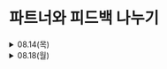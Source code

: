 # 파트너와 피드백 나누기

<details>
<summary>08.14(목)</summary>  

- 좋은점: 실생활에서 많이 사용되는 지도 어플리케이션을 더 개발할 수 있다는 점  

- 우려되는점: html을 사용해본 경험이 없고, 실제 제품 형식으로 나와있지 않은 점이 우려됨  

- 아이디어: 지하철 역 내의 cctv 영상을 기반으로 YOLO를 이용해 지하철을 기다리는 사람 수를 카운트하여 네이버지도에 반영하기  


추가할 점:  
  
- 혼잡도 별 표시 색상 변경

- 신뢰도를 통해 사람 인식 기능 향상

- 업데이트된 html창 표시


</details> 

<details>
<summary>08.18(월)</summary>  

1. 손이나 어깨, 다리 등을 사람으로 인식하는 경우 발생
- 정확도 구문을 추가하고 기준점을 0.8로 설정하여 기준점보다 높을시 사람으로 인식


</details>